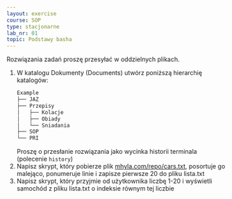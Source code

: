 ```yaml
---
layout: exercise
course: SOP
type: stacjonarne
lab_nr: 01
topic: Podstawy basha
---
```

Rozwiązania zadań proszę przesyłać w oddzielnych plikach.

1. W katalogu Dokumenty (Documents) utwórz poniższą hierarchię katalogów:
    ```bash
    Example
    ├── JAZ
    ├── Przepisy
    │   ├── Kolacje
    │   ├── Obiady
    │   └── Sniadania
    ├── SOP
    └── PRI
    ```
    Proszę o przesłanie rozwiązania jako wycinka historii terminala (polecenie ```history```)
2. Napisz skrypt, który pobierze plik [mhyla.com/repo/cars.txt](https://mhyla.com/repo/cars.txt), posortuje go malejąco, ponumeruje linie i zapisze pierwsze 20 do pliku lista.txt
3. Napisz skrypt, który przyjmie od użytkownika liczbę 1-20 i wyświetli samochód z pliku lista.txt o indeksie równym tej liczbie